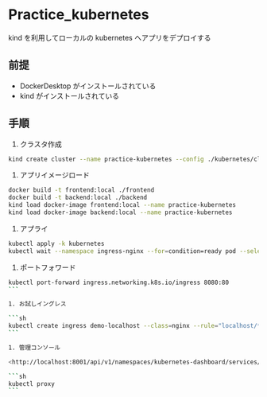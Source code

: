 # Practice_kubernetes

kind を利用してローカルの kubernetes へアプリをデプロイする

## 前提

- DockerDesktop がインストールされている
- kind がインストールされている

## 手順

1. クラスタ作成

```sh
kind create cluster --name practice-kubernetes --config ./kubernetes/cluster.yml
```

1. アプリイメージロード

```sh
docker build -t frontend:local ./frontend
docker build -t backend:local ./backend
kind load docker-image frontend:local --name practice-kubernetes
kind load docker-image backend:local --name practice-kubernetes
```

1. アプライ

```sh
kubectl apply -k kubernetes
kubectl wait --namespace ingress-nginx --for=condition=ready pod --selector=app.kubernetes.io/component=controller --timeout=90s
```

1. ポートフォワード

````sh
kubectl port-forward ingress.networking.k8s.io/ingress 8080:80
```

1. お試しイングレス

```sh
kubectl create ingress demo-localhost --class=nginx --rule="localhost/*=frontend:80"
```

1. 管理コンソール

<http://localhost:8001/api/v1/namespaces/kubernetes-dashboard/services/https:kubernetes-dashboard:/proxy/>

```sh
kubectl proxy
```
````
